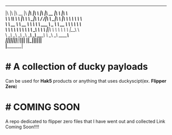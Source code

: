
 ___  ___  ________  ________  ___  __    ________  ________  ___       __                                                                                    
|\  \|\  \|\   __  \|\   ____\|\  \|\  \ |\   ____\|\   __  \|\  \     |\  \                                                                                  
\ \  \\\  \ \  \|\  \ \  \___|\ \  \/  /|\ \  \___|\ \  \|\  \ \  \    \ \  \                                                                                 
 \ \   __  \ \   __  \ \  \    \ \   ___  \ \_____  \ \   __  \ \  \  __\ \  \                                                                                
  \ \  \ \  \ \  \ \  \ \  \____\ \  \\ \  \|____|\  \ \  \ \  \ \  \|\__\_\  \                                                                               
   \ \__\ \__\ \__\ \__\ \_______\ \__\\ \__\____\_\  \ \__\ \__\ \____________\                                                                              
    \|__|\|__|\|__|\|__|\|_______|\|__| \|__|\_________\|__|\|__|\|____________|                                                                              
                                            \|_________|                                                                                                      
                                                                                                                                                              
                                                                                                                                                              
# # A collection of ducky payloads 
Can be used for **Hak5** products or anything that uses duckyscipt(ex. **Flipper Zero**)

# # COMING SOON
A repo dedicated to flipper zero files that I have went out and collected
Link Coming Soon!!!!
